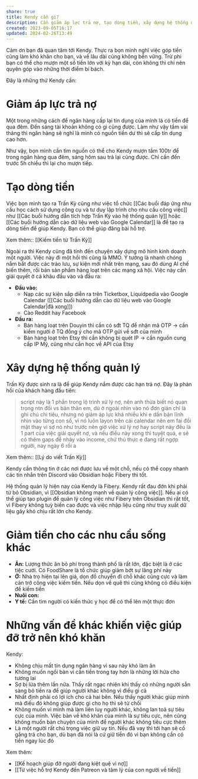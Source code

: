 ```yaml
---
share: true
title: Kendy cần gì?
description: Cần giảm áp lực trả nợ, tạo dòng tiền, xây dựng hệ thống quản lý, giảm tiền cho các nhu cầu
created: 2023-09-05T16:17
updated: 2024-02-26T13:49
---
```

Cảm ơn bạn đã quan tâm tới Kendy. Thực ra bọn mình nghĩ việc góp tiền cũng làm khó khăn cho bạn, và về lâu dài cũng không bền vững. Trừ phi bạn có thể cho mượn một số tiền lớn với kỳ hạn dài, còn không thì chỉ nên quyên góp vào những thời điểm bí bách.

Đây là những thứ Kendy cần:

# Giảm áp lực trả nợ
Một trong những cách để ngân hàng cấp lại tín dụng của mình là có tiền để qua đêm. Đến sáng tài khoản không có gì cũng được. Làm như vậy tầm vài tháng thì ngân hàng sẽ nghĩ là mình có nguồn tiền dư thì sẽ cấp tín dụng cao hơn.

Như vậy, bọn mình cần tìm nguồn có thể cho Kendy mượn tầm 100tr để trong ngân hàng qua đêm, sáng hôm sau trả lại cũng được. Chỉ cần đến trước 5h chiều thì lại cho mượn tiếp. 

# Tạo dòng tiền
Việc bọn mình tạo ra Trấn Kỳ cũng như việc tổ chức [[Các buổi đáp ứng nhu cầu học cách sử dụng công cụ và tư duy lập trình cho nhu cầu công việc]] như [[Các buổi hướng dẫn tích hợp Trấn Kỳ vào hệ thống quản lý]] hoặc [[Các buổi hướng dẫn cào dữ liệu web vào Google Calendar]] là để tạo ra dòng tiền để giúp Kendy. Bạn có thể giúp đăng bài hỗ trợ.

Xem thêm:: [[Kiếm tiền từ Trấn Kỳ]]

Ngoài ra thì Kendy cũng đã tính đến chuyện xây dựng mô hình kinh doanh một người. Việc này đi một hồi thì cũng là MMO. Ý tưởng là nhanh chóng nắm bắt được các trào lưu, sự kiện mới nhất trên mạng, sau đó dùng AI chế biến thêm, rồi bán sản phẩm hàng loạt trên các mạng xã hội. Việc này cần giải quyết ở cả khâu đầu vào và đầu ra:
- **Đầu vào:** 
    - Nạp các sự kiện sắp diễn ra trên Ticketbox, Liquidpedia vào Google Calendar ([[Các buổi hướng dẫn cào dữ liệu web vào Google Calendar|đã xong]]) 
    - Cào Reddit hay Facebook
- **Đầu ra:** 
    - Bán hàng loạt trên Douyin thì cần có sđt TQ để nhận mã OTP → cần kiếm người ở TQ đồng ý cho mã OTP gửi về sđt của mình
    - Bán hàng loạt trên Etsy thì cần không bị quét IP → cần nguồn cung cấp IP Mỹ, cũng như cần học về API của Etsy

# Xây dựng hệ thống quản lý
Trấn Kỳ được sinh ra là để giúp Kendy nắm được các hạn trả nợ. Đây là phản hồi của khách hàng đầu tiên:

> script này là 1 phần trong lộ trình xử lý nợ, nên anh thừa biết nó quan trọng ntn đối vs bản thân em, dù ở ngoài nhìn vào nó đơn giản chỉ là ghi chú chi tiêu, nhưng nó giảm áp lực khá nhiều khi e dần bản lĩnh nhìn vào từng con số, vì nó luôn layon trên cái calendar nên em fai đối mặt thay vì sợ nó như trước
> nên giờ việc xử lý nợ hay script này đều là 1 part của việc giải quyết nợ, và nếu điều này xong thì tuyệt quá, e sẽ có thêm gaps để nhảy vào income, chứ thú thực e đang rất ngợp người, nay ngày 6 rồi a

Xem thêm:: [[Lý do viết Trấn Kỳ]]

Kendy cần thông tin ở các nơi được lưu về một chỗ, nếu có thể copy nhanh các tin nhắn trên Discord vào Obsidian hoặc Fibery thì tốt.

Hệ thống quản lý hiện nay của Kendy là Fibery. Kendy rất đau đớn khi phải từ bỏ Obsidian, vì [[Obsidian không mạnh về quản lý công việc]]. Nếu ai có thể giúp tạo plugin để quản lý công việc như Fibery trên Obsidian thì rất tốt, vì Fibery không tuỳ biến cao được và việc nhập liệu cũng như truy xuất dữ liệu gây khó chịu rất lớn cho Kendy. 

# Giảm tiền cho các nhu cầu sống khác
- **Ăn:** Lượng thức ăn bỏ phí trong thành phố là rất lớn, đặc biệt là ở các tiệc cưới. Có FoodShare là tổ chức giúp giảm bớt sự lãng phí này
- **Ở:** Nhà trọ hiện tại lên giá, dọn đồ chuyển đi chỗ khác cũng cực và làm cản trở công việc kiếm tiền. Nếu dọn về quê thì cũng không có điều kiện để kiếm tiền
- **Nuôi con:** 
- **Y tế:** Cần tìm người có kiến thức y học để có thể lên một thực đơn 

# Những vấn đề khác khiến việc giúp đỡ trở nên khó khăn
Kendy:
- Không chịu mất tín dụng ngân hàng vì sau này khó làm ăn
- Không muốn ngồi bàn vì cần tiền trong tay hơn là những lời hứa cho tương lai
- Sợ bị lừa thêm lần nữa. Thấy rất ngạc nhiên khi thấy có những người sẵn sàng bỏ tiền ra để giúp người khác không vì điều gì cả
- Nhất định phải có lợi ích cho cả hai bên. Nếu thấy người khác giúp mình mà điều đó không giúp được gì cho họ thì sẽ từ chối
- Không muốn vì mình mà làm liên luỵ người khác, không lan toả sự tiêu cực của mình. Việc bàn về khó khăn của mình là sự tiêu cực, nên cũng không muốn bàn chuyện của mình để người khác không tiêu cực thêm
- Là một người rất chú trọng việc giữ uy tín. Nếu đã vay thì tới hạn sẽ cố gắng trả cho bạn, dù bạn đã nói là cứ giữ tiền đó vì bạn không cần có tiền ngay lúc đó 

Xem thêm:
- [[Kế hoạch giúp đỡ người đang kiệt quệ vì nợ]]
- [[Từ việc hỗ trợ Kendy đến Patreon và tâm lý của con người về tiền]]